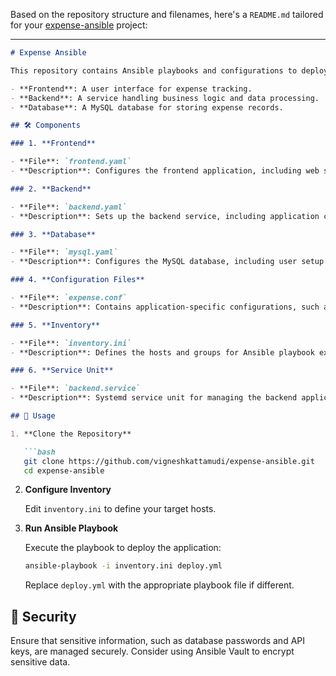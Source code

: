 Based on the repository structure and filenames, here's a `README.md` tailored for your [expense-ansible](https://github.com/vigneshkattamudi/expense-ansible) project:

---

````markdown
# Expense Ansible

This repository contains Ansible playbooks and configurations to deploy a full-stack expense tracking application. The setup includes:

- **Frontend**: A user interface for expense tracking.
- **Backend**: A service handling business logic and data processing.
- **Database**: A MySQL database for storing expense records.

## 🛠️ Components

### 1. **Frontend**

- **File**: `frontend.yaml`
- **Description**: Configures the frontend application, including web server settings and application parameters.

### 2. **Backend**

- **File**: `backend.yaml`
- **Description**: Sets up the backend service, including application configurations and environment variables.

### 3. **Database**

- **File**: `mysql.yaml`
- **Description**: Configures the MySQL database, including user setup and database initialization.

### 4. **Configuration Files**

- **File**: `expense.conf`
- **Description**: Contains application-specific configurations, such as API keys and environment settings.

### 5. **Inventory**

- **File**: `inventory.ini`
- **Description**: Defines the hosts and groups for Ansible playbook execution.

### 6. **Service Unit**

- **File**: `backend.service`
- **Description**: Systemd service unit for managing the backend application as a service.

## 🚀 Usage

1. **Clone the Repository**

   ```bash
   git clone https://github.com/vigneshkattamudi/expense-ansible.git
   cd expense-ansible
````

2. **Configure Inventory**

   Edit `inventory.ini` to define your target hosts.

3. **Run Ansible Playbook**

   Execute the playbook to deploy the application:

   ```bash
   ansible-playbook -i inventory.ini deploy.yml
   ```

   Replace `deploy.yml` with the appropriate playbook file if different.

## 🔐 Security

Ensure that sensitive information, such as database passwords and API keys, are managed securely. Consider using Ansible Vault to encrypt sensitive data.